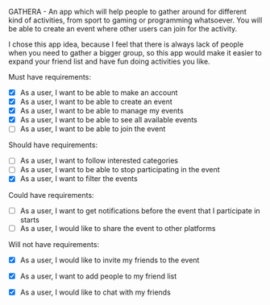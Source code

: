 GATHERA - An app which will help people to gather around for different kind of activities, from sport to gaming or programming whatsoever. You will be able to create an event where other users can join for the activity.

I chose this app idea, because I feel that there is always lack of people when you need to gather a bigger group, so this app would make it easier to expand your friend list and have fun doing activities you like. 

Must have requirements:

- [x] As a user, I want to be able to make an account
- [x] As a user, I want to be able to create an event
- [x] As a user, I want to be able to manage my events
- [x] As a user, I want to be able to see all available events
- [ ] As a user, I want to be able to join the event

Should have requirements: 

- [ ] As a user, I want to follow interested categories
- [ ] As a user, I want to be able to stop participating in the event
- [x] As a user, I want to filter the events

Could have requirements:

- [ ]  As a user, I want to get notifications before the event that I participate in starts
- [ ] As a user, I would like to share the event to other platforms

Will not have requirements:

- [x] As a user, I would like to invite my friends to the event
- [x] As a user, I want to add people to my friend list
- [x] As a user, I would like to chat with my friends

